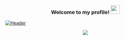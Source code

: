 <h3 align="center">
  Welcome to my profile!
  <img src="https://www.canva.com/design/DAEd3FNsr6M/AYZ095G9fgcDQe2xIEcR9g/watch?utm_content=DAEd3FNsr6M&utm_campaign=designshare&utm_medium=link&utm_source=sharebutton" width="28">
</h3>

[![Header](https://raw.githubusercontent.com/MartinHeinz/<OWNER>/<OWNER>/readme_header.png "Header")](https://github.com/KittyX29/KittyX29/blob/main/icons/Blue%20Hand%20Drawn%20Black%20History%20Month%20Social%20and%20Emotional%20Learning%20Google%20Classroom%20Header.mp4)



<p align="center">
  <a href="https://github.com/DenverCoder1/readme-typing-svg"><img src="https://readme-typing-svg.herokuapp.com/?lines=Full-stack%20web%20and%20app%20developer;Self-taught%20UI%2FUX%20Designer;10%2B%20years%20of%20coding%20experience;Always%20learning%20new%20things&center=true&width=380&height=45"></a>
</p>
<!--
**KittyX29/KittyX29** is a ✨ _special_ ✨ repository because its `README.md` (this file) appears on your GitHub profile.

Here are some ideas to get you started:

- 🔭 I’m currently working on ...
- 🌱 I’m currently learning ...
- 👯 I’m looking to collaborate on ...
- 🤔 I’m looking for help with ...
- 💬 Ask me about ...
- 📫 How to reach me: ...
- 😄 Pronouns: ...
- ⚡ Fun fact: ...
-->
